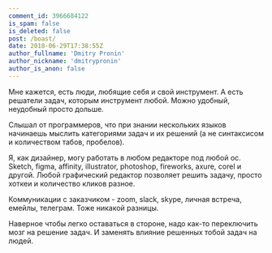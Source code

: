 ```yaml
---
comment_id: 3966684122
is_spam: false
is_deleted: false
post: /boast/
date: 2018-06-29T17:38:55Z
author_fullname: 'Dmitry Pronin'
author_nickname: 'dmitrypronin'
author_is_anon: false
---
```


<p>Мне кажется, есть люди, любящие себя и свой инструмент. А есть решатели задач, которым инструмент любой. Можно удобный, неудобный просто дольше.</p><p>Слышал от программеров, что при знании нескольких языков начинаешь мыслить категориями задач и их решений (а не синтаксисом и количеством табов, пробелов).</p><p>Я, как дизайнер, могу работать в любом редакторе под любой ос. Sketch, figma, affinity, illustrator, photoshop, fireworks, axure, corel и другой. Любой графический редактор позволяет решить задачу, просто хоткеи и количество кликов разное.</p><p>Коммуникации с заказчиком - zoom, slack, skype, личная встреча, емейлы, телеграм. Тоже никакой разницы.</p><p>Наверное чтобы легко оставаться в стороне, надо как-то переключить мозг на решение задач. И заменять влияние решенных тобой задач на людей.</p>
